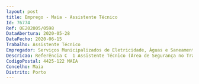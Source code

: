 ```yaml
--- 
layout: post
title: Emprego - Maia - Assistente Técnico
Id: 76774
Ref: OE202005/0598
DataAbertura: 2020-05-28
DataFecho: 2020-06-15
Trabalho: Assistente Técnico
Empregador: Serviços Municipalizados de Eletricidade, Águas e Saneamento da Câmara Municipal da Maia
Descricao: Referência C  1 Assistente Técnico (Área de Segurança no Trabalho), para Gabinete da Qualidade e Segurança no Trabalho  Desenvolver atividades de prevenção de riscos  Colaborar no planeamento e na implementação do sistema de gestão de prevenção e avaliação de riscos profissionais  Desenvolver e implementar medidas de prevenção e de proteção  Colaborar na conceção de locais, postos e processos de trabalho  Colaborar no processo de utilização de recursos externos nas atividades de prevenção e de proteção  Assegurar a organização da documentação necessária ao desenvolvimento da prevenção  Colaborar nos processos de informação e formação dos trabalhadores e demais intervenientes nos locais de trabalho  Colaborar na integração da prevenção no sistema de comunicação dos serviços  Colaborar no desenvolvimento de processos de consulta e de participação dos trabalhadores  Colaborar no desenvolvimento das relações dos SMAS com os organismos da rede de prevenção.
CodigoPostal: 4425-122 MAIA
Concelho: Maia
Distrito: Porto
--- 
```

